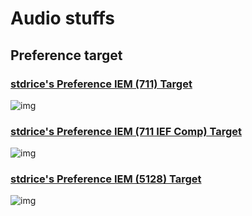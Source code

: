 # Audio stuffs
## Preference target
### [stdrice's Preference IEM (711) Target](stdrice%20Preference%20IEM%20(711).txt)
![img](https://files.catbox.moe/w5lgxm.png)

### [stdrice's Preference IEM (711 IEF Comp) Target](stdrice%20Preference%20IEM%20%28711%20IEF%20Comp%29.txt)
![img](https://files.catbox.moe/tckmhr.png)

### [stdrice's Preference IEM (5128) Target](stdrice%20Preference%20IEM%20(5128).txt)
![img](https://files.catbox.moe/2vtuuz.png)
